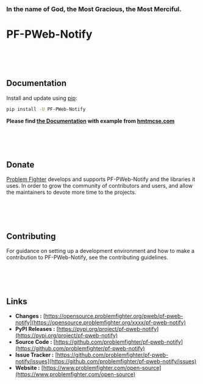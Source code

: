 ### In the name of God, the Most Gracious, the Most Merciful.

# PF-PWeb-Notify



<br/><br/><br/>
## Documentation
Install and update using [pip](https://pip.pypa.io/en/stable/getting-started/):
```bash
pip install -U PF-PWeb-Notify
```

**Please find [the Documentation]() with example from [hmtmcse.com]()**


<br/><br/><br/>
## Donate
[Problem Fighter](https://www.problemfighter.com/) develops and supports PF-PWeb-Notify and the libraries it uses. In order to grow
the community of contributors and users, and allow the maintainers to devote more time to the projects.


<br/><br/><br/>
## Contributing
For guidance on setting up a development environment and how to make a contribution to PF-PWeb-Notify, see the contributing guidelines.


<br/><br/><br/>
## Links
* **Changes :** [https://opensource.problemfighter.org/pweb/pf-pweb-notify](https://opensource.problemfighter.org/xxxx/pf-pweb-notify)
* **PyPI Releases :** [https://pypi.org/project/pf-pweb-notify](https://pypi.org/project/pf-pweb-notify)
* **Source Code :** [https://github.com/problemfighter/pf-pweb-notify](https://github.com/problemfighter/pf-pweb-notify)
* **Issue Tracker :** [https://github.com/problemfighter/pf-pweb-notify/issues](https://github.com/problemfighter/pf-pweb-notify/issues)
* **Website :** [https://www.problemfighter.com/open-source](https://www.problemfighter.com/open-source)

